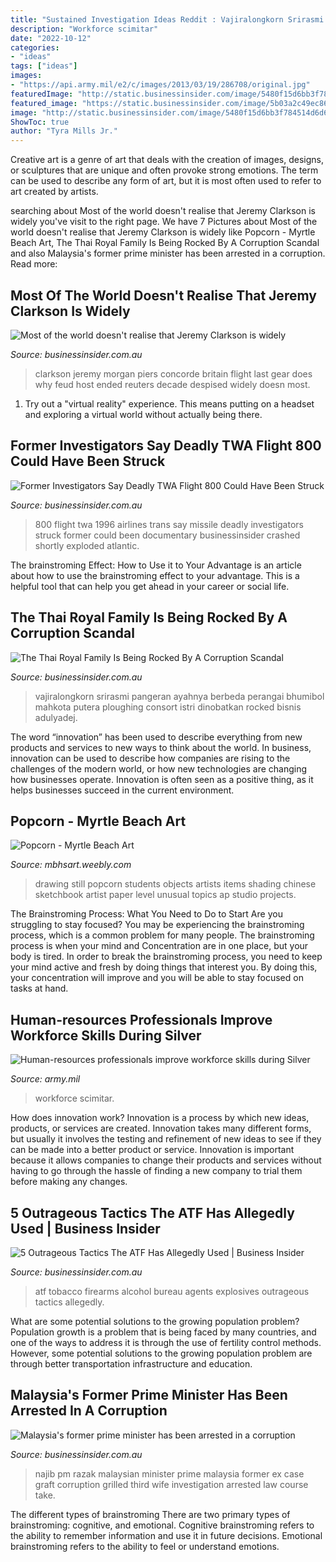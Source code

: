 ```yaml
---
title: "Sustained Investigation Ideas Reddit : Vajiralongkorn Srirasmi Pangeran Ayahnya Berbeda Perangai Bhumibol Mahkota Putera Ploughing Consort Istri Dinobatkan Rocked Bisnis Adulyadej"
description: "Workforce scimitar"
date: "2022-10-12"
categories:
- "ideas"
tags: ["ideas"]
images:
- "https://api.army.mil/e2/c/images/2013/03/19/286708/original.jpg"
featuredImage: "http://static.businessinsider.com/image/5480f15d6bb3f784514d6d6e/image.jpg"
featured_image: "https://static.businessinsider.com/image/5b03a2c49ec867bf108b4b5d.jpg"
image: "http://static.businessinsider.com/image/5480f15d6bb3f784514d6d6e/image.jpg"
ShowToc: true
author: "Tyra Mills Jr."
---
```



Creative art is a genre of art that deals with the creation of images, designs, or sculptures that are unique and often provoke strong emotions. The term can be used to describe any form of art, but it is most often used to refer to art created by artists.

	

		
searching about Most of the world doesn&#039;t realise that Jeremy Clarkson is widely you've visit to the right page. We have 7 Pictures about Most of the world doesn&#039;t realise that Jeremy Clarkson is widely like Popcorn - Myrtle Beach Art, The Thai Royal Family Is Being Rocked By A Corruption Scandal and also Malaysia&#039;s former prime minister has been arrested in a corruption. Read more:
		
    
## Most Of The World Doesn&#039;t Realise That Jeremy Clarkson Is Widely

<img loading=lazy src="https://static.businessinsider.com/image/54ff7169dd0895c8648b45dc/image.jpg" onerror="this.onerror=null;this.src='https://tse4.mm.bing.net/th?id=OIP.GepIVx8eCFipUzMekvIOrAHaFj&amp;pid=15.1';" alt="Most of the world doesn&#039;t realise that Jeremy Clarkson is widely">

_Source: businessinsider.com.au_

>clarkson jeremy morgan piers concorde britain flight last gear does why feud host ended reuters decade despised widely doesn most. 

	

1. Try out a "virtual reality" experience. This means putting on a headset and exploring a virtual world without actually being there.

    
## Former Investigators Say Deadly TWA Flight 800 Could Have Been Struck

<img loading=lazy src="https://static.businessinsider.com/image/51c207e1ecad046e01000014-400/image.jpg" onerror="this.onerror=null;this.src='https://tse2.mm.bing.net/th?id=OIP.-0C-AViNAS4UjJ9JbizQoAAAAA&amp;pid=15.1';" alt="Former Investigators Say Deadly TWA Flight 800 Could Have Been Struck">

_Source: businessinsider.com.au_

>800 flight twa 1996 airlines trans say missile deadly investigators struck former could been documentary businessinsider crashed shortly exploded atlantic. 

	

The brainstroming Effect: How to Use it to Your Advantage is an article about how to use the brainstroming effect to your advantage. This is a helpful tool that can help you get ahead in your career or social life.

    
## The Thai Royal Family Is Being Rocked By A Corruption Scandal

<img loading=lazy src="https://static.businessinsider.com/image/547d69535afbd3d14c8b4567/image.jpg" onerror="this.onerror=null;this.src='https://tse4.mm.bing.net/th?id=OIP.rGJvAJl_2fHatofFFJxJDAHaEl&amp;pid=15.1';" alt="The Thai Royal Family Is Being Rocked By A Corruption Scandal">

_Source: businessinsider.com.au_

>vajiralongkorn srirasmi pangeran ayahnya berbeda perangai bhumibol mahkota putera ploughing consort istri dinobatkan rocked bisnis adulyadej. 

	

The word “innovation” has been used to describe everything from new products and services to new ways to think about the world. In business, innovation can be used to describe how companies are rising to the challenges of the modern world, or how new technologies are changing how businesses operate. Innovation is often seen as a positive thing, as it helps businesses succeed in the current environment.

    
## Popcorn - Myrtle Beach Art

<img loading=lazy src="http://mbhsart.weebly.com/uploads/1/8/4/5/18451697/popcorn-still-life-drawing_orig.jpg" onerror="this.onerror=null;this.src='https://tse2.mm.bing.net/th?id=OIP.OXWlBu5erYTk1LyXpTUbbQHaDC&amp;pid=15.1';" alt="Popcorn - Myrtle Beach Art">

_Source: mbhsart.weebly.com_

>drawing still popcorn students objects artists items shading chinese sketchbook artist paper level unusual topics ap studio projects. 

	

The Brainstroming Process: What You Need to Do to Start
Are you struggling to stay focused? You may be experiencing the brainstroming process, which is a common problem for many people. The brainstroming process is when your mind and Concentration are in one place, but your body is tired. In order to break the brainstroming process, you need to keep your mind active and fresh by doing things that interest you. By doing this, your concentration will improve and you will be able to stay focused on tasks at hand.

    
## Human-resources Professionals Improve Workforce Skills During Silver

<img loading=lazy src="https://api.army.mil/e2/c/images/2013/03/19/286708/original.jpg" onerror="this.onerror=null;this.src='https://tse4.mm.bing.net/th?id=OIP.-xuLUvrd8gea-k6J_rBIKAHaE8&amp;pid=15.1';" alt="Human-resources professionals improve workforce skills during Silver">

_Source: army.mil_

>workforce scimitar. 

	

How does innovation work?
Innovation is a process by which new ideas, products, or services are created. Innovation takes many different forms, but usually it involves the testing and refinement of new ideas to see if they can be made into a better product or service. Innovation is important because it allows companies to change their products and services without having to go through the hassle of finding a new company to trial them before making any changes.

    
## 5 Outrageous Tactics The ATF Has Allegedly Used | Business Insider

<img loading=lazy src="http://static.businessinsider.com/image/5480f15d6bb3f784514d6d6e/image.jpg" onerror="this.onerror=null;this.src='https://tse2.mm.bing.net/th?id=OIP.lyLapacn1qIYEMiDytc-OwHaFj&amp;pid=15.1';" alt="5 Outrageous Tactics The ATF Has Allegedly Used | Business Insider">

_Source: businessinsider.com.au_

>atf tobacco firearms alcohol bureau agents explosives outrageous tactics allegedly. 

	

What are some potential solutions to the growing population problem?
Population growth is a problem that is being faced by many countries, and one of the ways to address it is through the use of fertility control methods. However, some potential solutions to the growing population problem are through better transportation infrastructure and education.

    
## Malaysia&#039;s Former Prime Minister Has Been Arrested In A Corruption

<img loading=lazy src="https://static.businessinsider.com/image/5b03a2c49ec867bf108b4b5d.jpg" onerror="this.onerror=null;this.src='https://tse4.mm.bing.net/th?id=OIP.qnByLk8JG-LTGIhlXVIFpgHaDt&amp;pid=15.1';" alt="Malaysia&#039;s former prime minister has been arrested in a corruption">

_Source: businessinsider.com.au_

>najib pm razak malaysian minister prime malaysia former ex case graft corruption grilled third wife investigation arrested law course take. 

	

The different types of brainstroming
There are two primary types of brainstroming: cognitive, and emotional. Cognitive brainstroming refers to the ability to remember information and use it in future decisions. Emotional brainstroming refers to the ability to feel or understand emotions.


